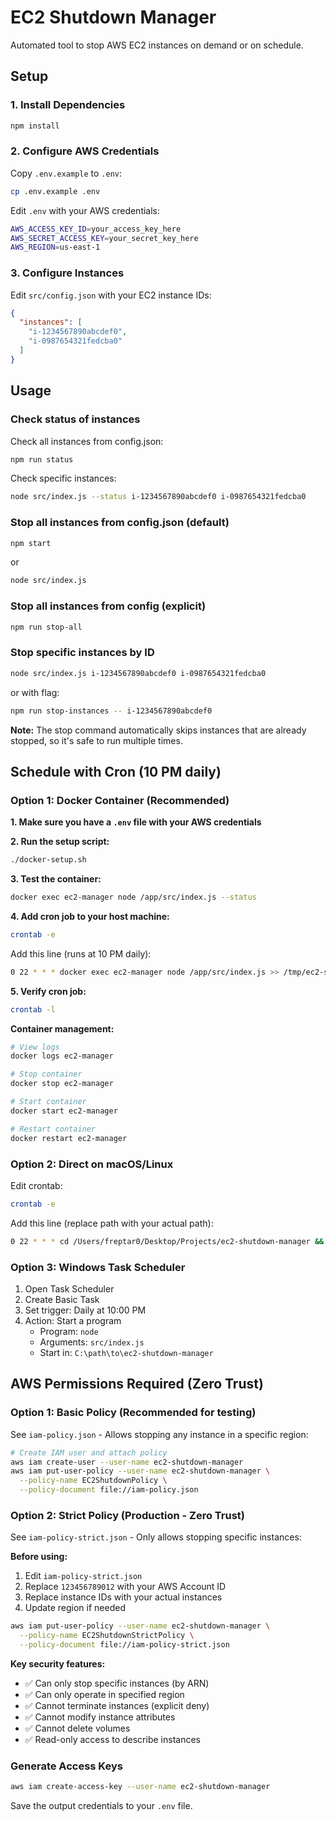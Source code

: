 # EC2 Shutdown Manager

Automated tool to stop AWS EC2 instances on demand or on schedule.

## Setup

### 1. Install Dependencies

```bash
npm install
```

### 2. Configure AWS Credentials

Copy `.env.example` to `.env`:

```bash
cp .env.example .env
```

Edit `.env` with your AWS credentials:

```bash
AWS_ACCESS_KEY_ID=your_access_key_here
AWS_SECRET_ACCESS_KEY=your_secret_key_here
AWS_REGION=us-east-1
```

### 3. Configure Instances

Edit `src/config.json` with your EC2 instance IDs:

```json
{
  "instances": [
    "i-1234567890abcdef0",
    "i-0987654321fedcba0"
  ]
}
```

## Usage

### Check status of instances

Check all instances from config.json:

```bash
npm run status
```

Check specific instances:

```bash
node src/index.js --status i-1234567890abcdef0 i-0987654321fedcba0
```

### Stop all instances from config.json (default)

```bash
npm start
```

or

```bash
node src/index.js
```

### Stop all instances from config (explicit)

```bash
npm run stop-all
```

### Stop specific instances by ID

```bash
node src/index.js i-1234567890abcdef0 i-0987654321fedcba0
```

or with flag:

```bash
npm run stop-instances -- i-1234567890abcdef0
```

**Note:** The stop command automatically skips instances that are already stopped, so it's safe to run multiple times.

## Schedule with Cron (10 PM daily)

### Option 1: Docker Container (Recommended)

**1. Make sure you have a `.env` file with your AWS credentials**

**2. Run the setup script:**

```bash
./docker-setup.sh
```

**3. Test the container:**

```bash
docker exec ec2-manager node /app/src/index.js --status
```

**4. Add cron job to your host machine:**

```bash
crontab -e
```

Add this line (runs at 10 PM daily):

```bash
0 22 * * * docker exec ec2-manager node /app/src/index.js >> /tmp/ec2-shutdown.log 2>&1
```

**5. Verify cron job:**

```bash
crontab -l
```

**Container management:**

```bash
# View logs
docker logs ec2-manager

# Stop container
docker stop ec2-manager

# Start container
docker start ec2-manager

# Restart container
docker restart ec2-manager
```

### Option 2: Direct on macOS/Linux

Edit crontab:

```bash
crontab -e
```

Add this line (replace path with your actual path):

```bash
0 22 * * * cd /Users/freptar0/Desktop/Projects/ec2-shutdown-manager && /usr/local/bin/node src/index.js >> /tmp/ec2-shutdown.log 2>&1
```

### Option 3: Windows Task Scheduler

1. Open Task Scheduler
2. Create Basic Task
3. Set trigger: Daily at 10:00 PM
4. Action: Start a program
   - Program: `node`
   - Arguments: `src/index.js`
   - Start in: `C:\path\to\ec2-shutdown-manager`

## AWS Permissions Required (Zero Trust)

### Option 1: Basic Policy (Recommended for testing)

See `iam-policy.json` - Allows stopping any instance in a specific region:

```bash
# Create IAM user and attach policy
aws iam create-user --user-name ec2-shutdown-manager
aws iam put-user-policy --user-name ec2-shutdown-manager \
  --policy-name EC2ShutdownPolicy \
  --policy-document file://iam-policy.json
```

### Option 2: Strict Policy (Production - Zero Trust)

See `iam-policy-strict.json` - Only allows stopping specific instances:

**Before using:**

1. Edit `iam-policy-strict.json`
2. Replace `123456789012` with your AWS Account ID
3. Replace instance IDs with your actual instances
4. Update region if needed

```bash
aws iam put-user-policy --user-name ec2-shutdown-manager \
  --policy-name EC2ShutdownStrictPolicy \
  --policy-document file://iam-policy-strict.json
```

**Key security features:**

- ✅ Can only stop specific instances (by ARN)
- ✅ Can only operate in specified region
- ✅ Cannot terminate instances (explicit deny)
- ✅ Cannot modify instance attributes
- ✅ Cannot delete volumes
- ✅ Read-only access to describe instances

### Generate Access Keys

```bash
aws iam create-access-key --user-name ec2-shutdown-manager
```

Save the output credentials to your `.env` file.
